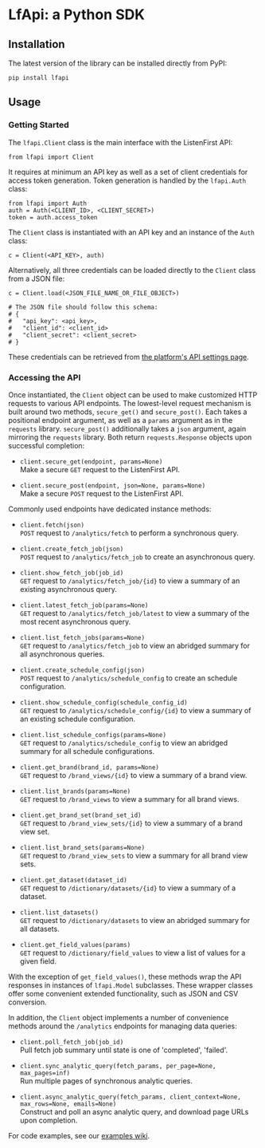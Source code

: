 
LfApi: a Python SDK
=====

Installation
------------

The latest version of the library can be installed directly from PyPI:

    pip install lfapi

Usage
-----

### Getting Started

The `lfapi.Client` class is the main interface with the ListenFirst API:

    from lfapi import Client

It requires at minimum an API key as well as a set of client credentials for
access token generation. Token generation is handled by the `lfapi.Auth` class:

    from lfapi import Auth
    auth = Auth(<CLIENT_ID>, <CLIENT_SECRET>)
    token = auth.access_token

The `Client` class is instantiated with an API key and an instance of the
`Auth` class:

    c = Client(<API_KEY>, auth)

Alternatively, all three credentials can be loaded directly to the `Client`
class from a JSON file:

    c = Client.load(<JSON_FILE_NAME_OR_FILE_OBJECT>)

    # The JSON file should follow this schema:
    # {
    #   "api_key": <api_key>,
    #   "client_id": <client_id>
    #   "client_secret": <client_secret>
    # }

These credentials can be retrieved from [the platform's API settings page](
https://app.listenfirstmedia.com/#api).

### Accessing the API

Once instantiated, the `Client` object can be used to make customized HTTP
requests to various API endpoints. The lowest-level request mechanism is built
around two methods, `secure_get()` and `secure_post()`. Each takes a positional
endpoint argument, as well as a `params` argument as in the `requests` library.
`secure_post()` additionally takes a `json` argument, again mirroring the
`requests` library. Both return `requests.Response` objects upon successful
completion:
* `client.secure_get(endpoint, params=None)`  
    Make a secure `GET` request to the ListenFirst API.

* `client.secure_post(endpoint, json=None, params=None)`  
    Make a secure `POST` request to the ListenFirst API.

Commonly used endpoints have dedicated instance methods:
* `client.fetch(json)`  
    `POST` request to `/analytics/fetch` to perform a synchronous query.
 
* `client.create_fetch_job(json)`  
    `POST` request to `/analytics/fetch_job` to create an asynchronous query.

* `client.show_fetch_job(job_id)`  
    `GET` request to `/analytics/fetch_job/{id}` to view a summary of an
    existing asynchronous query. 
  
* `client.latest_fetch_job(params=None)`  
    `GET` request to `/analytics/fetch_job/latest` to view a summary of the most
    recent asynchronous query.

* `client.list_fetch_jobs(params=None)`  
    `GET` request to `/analytics/fetch_job` to view an abridged summary for all
    asynchronous queries.
 
* `client.create_schedule_config(json)`  
    `POST` request to `/analytics/schedule_config` to create an schedule
    configuration.
 
* `client.show_schedule_config(schedule_config_id)`  
    `GET` request to `/analytics/schedule_config/{id}` to view a summary of an
    existing schedule configuration.
 
* `client.list_schedule_configs(params=None)`  
    `GET` request to `/analytics/schedule_config` to view an abridged summary
    for all schedule configurations.
 
* `client.get_brand(brand_id, params=None)`  
    `GET` request to `/brand_views/{id}` to view a summary of a brand view.

* `client.list_brands(params=None)`  
    `GET` request to `/brand_views` to view a summary for all brand views.
 
* `client.get_brand_set(brand_set_id)`  
    `GET` request to `/brand_view_sets/{id}` to view a summary of a brand view
    set.
 
* `client.list_brand_sets(params=None)`  
    `GET` request to `/brand_view_sets` to view a summary for all brand view
    sets.
 
* `client.get_dataset(dataset_id)`  
    `GET` request to `/dictionary/datasets/{id}` to view a summary of a dataset.
 
* `client.list_datasets()`  
    `GET` request to `/dictionary/datasets` to view an abridged summary for all
     datasets.
 
* `client.get_field_values(params)`  
    `GET` request to `/dictionary/field_values` to view a list of values for a
    given field.

With the exception of `get_field_values()`, these methods wrap the API
responses in instances of `lfapi.Model` subclasses. These wrapper classes offer
some convenient extended functionality, such as JSON and CSV conversion.

In addition, the `Client` object implements a number of convenience methods
around the `/analytics` endpoints for managing data queries:
* `client.poll_fetch_job(job_id)`  
    Pull fetch job summary until state is one of 'completed', 'failed'.

* `client.sync_analytic_query(fetch_params, per_page=None, max_pages=inf)`  
    Run multiple pages of synchronous analytic queries.

* `client.async_analytic_query(fetch_params, client_context=None, max_rows=None, emails=None)`  
    Construct and poll an async analytic query, and download page URLs upon
    completion.

For code examples, see our [examples wiki](
https://github.com/ListenFirstMedia/lf-api-examples/wiki/Using-the-ListenFirst-API-Python-SDK).
